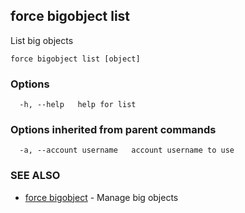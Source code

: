 ## force bigobject list

List big objects

```
force bigobject list [object]
```

### Options

```
  -h, --help   help for list
```

### Options inherited from parent commands

```
  -a, --account username   account username to use
```

### SEE ALSO

* [force bigobject](force_bigobject.md)	 - Manage big objects

